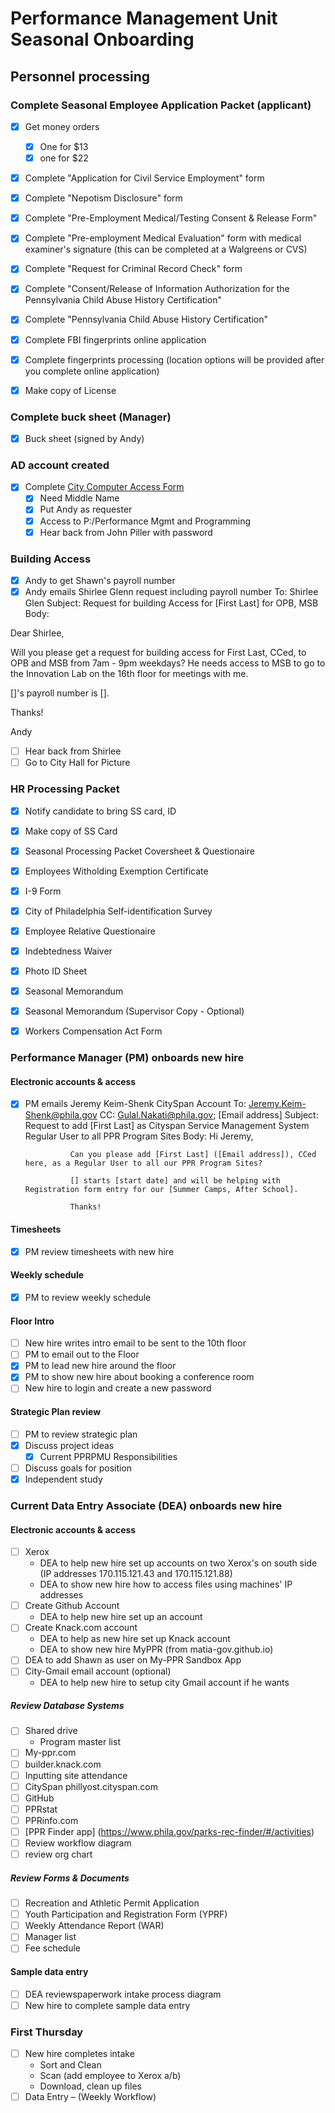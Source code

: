 # Performance Management Unit Seasonal Onboarding

## Personnel processing

###  Complete Seasonal Employee Application Packet (applicant)
- [X] Get money orders 
	- [X] One for $13
	- [X] one for $22
- [X] Complete "Application for Civil Service Employment" form
- [X] Complete "Nepotism Disclosure" form
- [X] Complete "Pre-Employment Medical/Testing Consent & Release Form"
- [X] Complete "Pre-employment Medical Evaluation" form with medical examiner's signature (this can be completed at a Walgreens or CVS)
- [X] Complete "Request for Criminal Record Check" form
- [X] Complete "Consent/Release of Information Authorization for the Pennsylvania Child Abuse History Certification"
- [X] Complete "Pennsylvania Child Abuse History Certification"
- [X] Complete FBI fingerprints online application
- [X] Complete fingerprints processing (location options will be provided after you complete online application)
- [X] Make copy of License


### Complete buck sheet (Manager)
- [x] Buck sheet (signed by Andy)

### AD account created
- [X] Complete [City Computer Access Form](https://events.membersolutions.com/event_register.asp?content_id=45002)
    - [X] Need Middle Name
    - [X] Put Andy as requester
    - [X] Access to P:/Performance Mgmt and Programming
    - [x] Hear back from John Piller with password

### Building Access
- [x] Andy to get Shawn's payroll number
- [x] Andy emails Shirlee Glenn request including payroll number
	To: Shirlee Glen
	Subject: Request for building Access for [First Last] for OPB, MSB
	Body:  

Dear Shirlee,

Will you please get a request for building access for First Last, CCed,  to OPB and MSB from 7am - 9pm weekdays? He needs access to MSB to go to the Innovation Lab on the 16th floor for meetings with me.

[]'s payroll number is [].

Thanks!

Andy

- [ ] Hear back from Shirlee
- [ ] Go to City Hall for Picture

### HR Processing Packet
- [x] Notify candidate to bring SS card, ID
- [x] Make copy of SS Card
- [x] Seasonal Processing Packet Coversheet & Questionaire
- [x] Employees Witholding Exemption Certificate
- [x] I-9 Form
- [x] City of Philadelphia Self-identification Survey
- [x] Employee Relative Questionaire
- [x] Indebtedness Waiver
- [x] Photo ID Sheet
- [x] Seasonal Memorandum
- [x] Seasonal Memorandum (Supervisor Copy - Optional)
- [x] Workers Compensation Act Form


### Performance Manager (PM) onboards new hire
#### Electronic accounts & access
- [x] PM emails Jeremy Keim-Shenk CitySpan Account
	To: Jeremy.Keim-Shenk@phila.gov
	CC: Gulal.Nakati@phila.gov; [Email address]
	Subject: Request to add [First Last] as Cityspan Service Management System Regular User to all PPR  Program Sites
	Body:
	Hi Jeremy,

                Can you please add [First Last] ([Email address]), CCed here, as a Regular User to all our PPR Program Sites? 
                
                [] starts [start date] and will be helping with Registration form entry for our [Summer Camps, After School].

                Thanks!

#### Timesheets 
- [x] PM review timesheets with new hire
#### Weekly schedule
- [x] PM to review weekly schedule
#### Floor Intro
- [ ] New hire writes intro email to be sent to the 10th floor
- [ ] PM to email out to the Floor
- [x] PM to lead new hire around the floor
- [x] PM to show new hire about booking a conference room
- [ ] New hire to login and create a new password
#### Strategic Plan review
- [ ] PM to review strategic plan
- [x] Discuss project ideas
	- [x] Current PPRPMU Responsibilities
- [ ] Discuss goals for position
- [x] Independent study

###  Current Data Entry Associate (DEA) onboards new hire
#### Electronic accounts & access
- [ ] Xerox
	* DEA to help new hire set up accounts on two Xerox's on south side (IP addresses 170.115.121.43 and 170.115.121.88)
	* DEA to show new hire how to access files using machines' IP addresses
- [ ] Create Github Account
	* DEA to help new hire set up an account
- [ ] Create Knack.com account
	* DEA to help as new hire set up Knack account
	* DEA to show new hire MyPPR (from matia-gov.github.io)
- [ ] DEA to add Shawn as user on My-PPR Sandbox App
- [ ] City-Gmail email account (optional)
	* DEA to help new hire to setup city Gmail account if he wants

##### Review Database Systems
- [ ] Shared drive
	* Program master list
- [ ] My-ppr.com
- [ ] builder.knack.com
- [ ] Inputting site attendance
- [ ] CitySpan phillyost.cityspan.com
- [ ] GitHub
- [ ] PPRstat
- [ ] PPRinfo.com
- [ ] [PPR Finder app] (https://www.phila.gov/parks-rec-finder/#/activities)
- [ ] Review workflow diagram
- [ ] review org chart

##### Review Forms & Documents
- [ ] Recreation and Athletic Permit Application
- [ ] Youth Participation and Registration Form (YPRF)
- [ ] Weekly Attendance Report (WAR)
- [ ] Manager list
- [ ] Fee schedule 

#### Sample data entry
- [ ] DEA reviewspaperwork intake process diagram
- [ ] New hire to complete sample data entry

### First Thursday
- [ ] New hire completes intake 
    - Sort and Clean
    - Scan (add employee to Xerox a/b)
    - Download, clean up files
- [ ] Data Entry – (Weekly Workflow)
